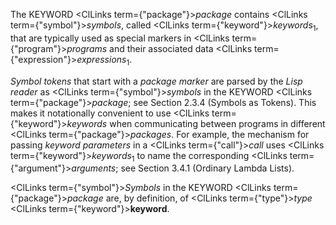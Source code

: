  



The KEYWORD <ClLinks  term={"package"}><i>package</i></ClLinks> contains <ClLinks  term={"symbol"}><i>symbols</i></ClLinks>, called <ClLinks  term={"keyword"}><i>keywords</i></ClLinks><sub>1</sub>, that are typically used as special markers in <ClLinks  term={"program"}><i>programs</i></ClLinks> and their associated data <ClLinks  term={"expression"}><i>expressions</i></ClLinks><sub>1</sub>. 



*Symbol tokens* that start with a *package marker* are parsed by the *Lisp reader* as <ClLinks  term={"symbol"}><i>symbols</i></ClLinks> in the KEYWORD <ClLinks  term={"package"}><i>package</i></ClLinks>; see Section 2.3.4 (Symbols as Tokens). This makes it notationally convenient to use <ClLinks  term={"keyword"}><i>keywords</i></ClLinks> when communicating between programs in different <ClLinks  term={"package"}><i>packages</i></ClLinks>. For example, the mechanism for passing *keyword parameters* in a <ClLinks  term={"call"}><i>call</i></ClLinks> uses <ClLinks  term={"keyword"}><i>keywords</i></ClLinks><sub>1</sub> to name the corresponding <ClLinks  term={"argument"}><i>arguments</i></ClLinks>; see Section 3.4.1 (Ordinary Lambda Lists). 



<ClLinks  term={"symbol"}><i>Symbols</i></ClLinks> in the KEYWORD <ClLinks  term={"package"}><i>package</i></ClLinks> are, by definition, of <ClLinks  term={"type"}><i>type</i></ClLinks> <ClLinks  term={"keyword"}><b>keyword</b></ClLinks>. 



